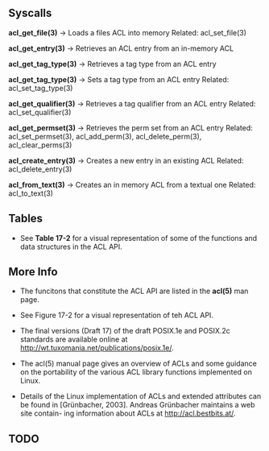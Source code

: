 ## Syscalls

**acl_get_file(3)** -> Loads a files ACL into memory
    Related: acl_set_file(3)

**acl_get_entry(3)** -> Retrieves an ACL entry from an in-memory ACL

**acl_get_tag_type(3)** -> Retrieves a tag type from an ACL entry

**acl_get_tag_type(3)** -> Sets a tag type from an ACL entry
    Related: acl_set_tag_type(3)

**acl_get_qualifier(3)** -> Retrieves a tag qualifier from an ACL entry
    Related: acl_set_qualifier(3)

**acl_get_permset(3)** -> Retrieves the perm set from an ACL entry
    Related: acl_set_permset(3), acl_add_perm(3), acl_delete_perm(3),
    acl_clear_perms(3)

**acl_create_entry(3)** -> Creates a new entry in an existing ACL
    Related: acl_delete_entry(3)

**acl_from_text(3)** -> Creates an in memory ACL from a textual one
    Related: acl_to_text(3)

## Tables

- See **Table 17-2** for a visual representation of some of the functions
  and data structures in the ACL API.

## More Info

- The funcitons that constitute the ACL API are listed in the **acl(5)** man page.

- See Figure 17-2 for a visual representation of teh ACL API.

- The final versions (Draft 17) of the draft POSIX.1e and POSIX.2c standards are
  available online at http://wt.tuxomania.net/publications/posix.1e/.

- The acl(5) manual page gives an overview of ACLs and some guidance on the
  portability of the various ACL library functions implemented on Linux.

- Details of the Linux implementation of ACLs and extended attributes can be
  found in [Grünbacher, 2003]. Andreas Grünbacher maintains a web site contain-
  ing information about ACLs at http://acl.bestbits.at/.

## TODO
